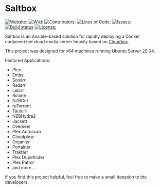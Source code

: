 # Saltbox
[![Website:](https://img.shields.io/badge/website-https%3A%2F%2Fsaltbox.dev-blue)](https://saltbox.dev)
[![Wiki:](https://img.shields.io/badge/wiki-https%3A%2F%2Fwiki.saltbox.dev/Saltbox-blue)](https://wiki.saltbox.dev/Saltbox)
[![Contributors:](https://img.shields.io/github/contributors/saltyorg/Saltbox?color=blue)](https://github.com/saltyorg/Saltbox/graphs/contributors)
[![Lines of Code:](https://img.shields.io/tokei/lines/github/saltyorg/Saltbox)](https://github.com/saltyorg/Saltbox)
[![Issues:](https://img.shields.io/github/issues/saltyorg/Saltbox?color=blue)](https://github.com/saltyorg/Saltbox/issues)
[![Build status](https://appveyor.cloudbox.work/api/projects/status/78ee11wmikuxc0ay/branch/master?svg=true)](https://appveyor.cloudbox.work/project/AppVeyor/saltbox/branch/master)
[![License:](https://img.shields.io/github/license/saltyorg/Saltbox)](LICENSE.md)


Saltbox is an Ansible-based solution for rapidly deploying a Docker containerized cloud media server heavily based on [Cloudbox](https://github.com/Cloudbox/Cloudbox).

This project was designed for x64 machines running Ubuntu Server 20.04.

Featured Applications:

- Plex
- Emby
- Sonarr
- Radarr
- Lidarr
- Rclone
- NZBGet
- ruTorrent
- Tautulli
- NZBHydra2
- Jackett
- Overseer
- Plex Autoscan
- Cloudplow
- Organizr
- Portainer
- Traktarr
- Plex Dupefinder
- Plex Patrol
- and more...

If you find this project helpful, feel free to make a small [donation](DONATIONS.md) to the developers.
